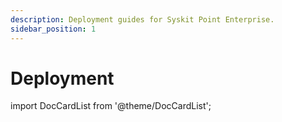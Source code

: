 ```yaml
---
description: Deployment guides for Syskit Point Enterprise.
sidebar_position: 1
---
```


# Deployment

import DocCardList from '@theme/DocCardList';

<DocCardList />